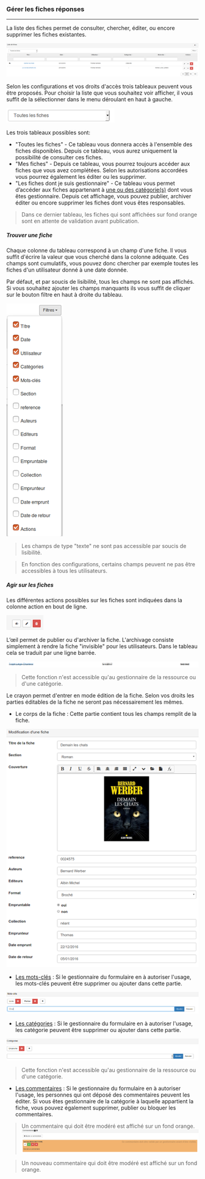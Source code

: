 ### Gérer les fiches réponses

---
La liste des fiches permet de consulter, chercher, éditer, ou encore supprimer les fiches existantes. 

![](images/clacoform-fig31.png)

Selon les configurations et vos droits d'accès trois tableaux peuvent vous être proposés. Pour choisir la liste que vous souhaitez voir afficher, il vous suffit de la sélectionner dans le menu déroulant en haut à gauche. 

![](images/clacoform-fig32.png)

Les trois tableaux possibles sont:

* "Toutes les fiches" - Ce tableau vous donnera accès à l'ensemble des fiches disponibles. Depuis ce tableau, vous aurez uniquement la possibilité de consulter ces fiches. 
* "Mes fiches" - Depuis ce tableau, vous pourrez toujours accéder aux fiches que vous avez complétées. Selon les autorisations accordées vous pourrez également les éditer ou les supprimer. 
* "Les fiches dont je suis gestionnaire" - Ce tableau vous permet d’accéder aux fiches appartenant à [une ou des catégorie(s)](/fr/resources/form-category.md) dont vous êtes gestionnaire. Depuis cet affichage, vous pouvez publier, archiver éditer ou encore supprimer les fiches dont vous êtes responsables.

> Dans ce dernier tableau, les fiches qui sont affichées sur fond orange sont en attente de validation avant publication. 


##### Trouver une fiche

Chaque colonne du tableau correspond à un champ d'une fiche. Il vous suffit d'écrire la valeur que vous cherché dans la colonne adéquate. Ces champs sont cumulatifs, vous pouvez donc chercher par exemple toutes les fiches d'un utilisateur donné à une date donnée. 

Par défaut, et par soucis de lisibilité, tous les champs ne sont pas affichés. Si vous souhaitez ajouter les champs manquants ils vous suffit de cliquer sur le bouton filtre en haut à droite du tableau. 

![](images/clacoform-fig3.png)

> Les champs de type "texte" ne sont pas accessible par soucis de lisibilité.

> En fonction des configurations, certains champs peuvent ne pas être accessibles à tous les utilisateurs.

##### Agir sur les fiches

Les différentes actions possibles sur les fiches sont indiquées dans la colonne action en bout de ligne. 

![](images/clacoform-fig30.png)

L’œil permet de publier ou d'archiver la fiche. L'archivage consiste simplement à rendre la fiche "invisible" pour les utilisateurs. Dans le tableau cela se traduit par une ligne barrée. 

![](images/clacoform-fig39.png)

>Cette fonction n'est accessible qu'au gestionnaire de la ressource ou d'une catégorie.

Le crayon permet d'entrer en mode édition de la fiche. Selon vos droits les parties éditables de la fiche ne seront pas nécessairement les mêmes.

* Le corps de la fiche : Cette partie contient tous les champs remplit de la fiche. 

![](images/clacoform-fig45.png)

* [Les mots-clés](/fr/resources/form-keyword.md) : Si le gestionnaire du formulaire en à autoriser l'usage, les mots-clés peuvent être supprimer ou ajouter dans cette partie. 

![](images/clacoform-fig26.png)

* [Les catégories](/fr/resources/form-category.md) : Si le gestionnaire du formulaire en à autoriser l'usage, les catégorie peuvent être supprimer ou ajouter dans cette partie. 

![](images/clacoform-fig27.png)

>Cette fonction n'est accessible qu'au gestionnaire de la ressource ou d'une catégorie.

* [Les commentaires](/fr/resources/form-comments.md) : Si le gestionnaire du formulaire en à autoriser l'usage, les personnes qui ont déposé des commentaires peuvent les éditer. Si vous êtes gestionnaire de la catégorie à laquelle appartient la fiche, vous pouvez également supprimer, publier ou bloquer les commentaires. 

> Un commentaire qui doit être modéré est affiché sur un fond orange. 
![](images/clacoform-fig43.png)

> Un nouveau commentaire qui doit être modéré est affiché sur un fond orange.


